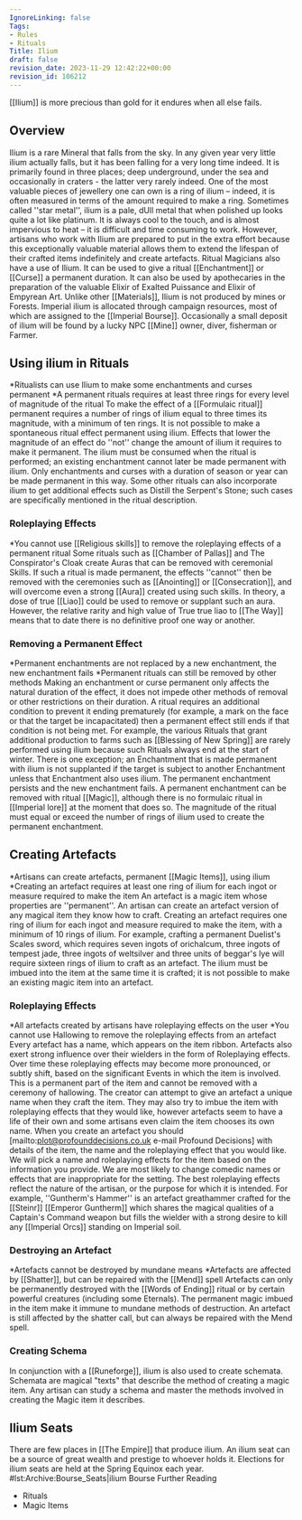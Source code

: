 ```yaml
---
IgnoreLinking: false
Tags:
- Rules
- Rituals
Title: Ilium
draft: false
revision_date: 2023-11-29 12:42:22+00:00
revision_id: 106212
---
```


[[Ilium]] is more precious than gold for it endures when all else fails.
## Overview
Ilium is a rare Mineral that falls from the sky. In any given year very little ilium actually falls, but it has been falling for a very long time indeed. It is primarily found in three places; deep underground, under the sea and occasionally in craters - the latter very rarely indeed. One of the most valuable pieces of jewellery one can own is a ring of ilium – indeed, it is often measured in terms of the amount required to make a ring. 
Sometimes called ''star metal'', ilium is a pale, dUll metal that when polished up looks quite a lot like platinum. It is always cool to the touch, and is almost impervious to heat – it is difficult and time consuming to work. However, artisans who work with Ilium are prepared to put in the extra effort because this exceptionally valuable material allows them to extend the lifespan of their crafted items indefinitely and create artefacts.
Ritual Magicians also have a use of Ilium. It can be used to give a ritual [[Enchantment]] or [[Curse]] a permanent duration. It can also be used by apothecaries in the preparation of the valuable Elixir of Exalted Puissance and Elixir of Empyrean Art.
Unlike other [[Materials]], Ilium is not produced by mines or Forests. Imperial ilium is allocated through campaign resources, most of which are assigned to the [[Imperial Bourse]]. Occasionally a small deposit of ilium will be found by a lucky NPC [[Mine]] owner, diver, fisherman or Farmer. 
## Using ilium in Rituals
*Ritualists can use Ilium to make some enchantments and curses permanent
*A permanent rituals requires at least three rings for every level of magnitude of the ritual
To make the effect of a [[Formulaic ritual]] permanent requires a number of rings of ilium equal to three times its magnitude, with a minimum of ten rings. It is not possible to make a spontaneous ritual effect permanent using ilium.
Effects that lower the magnitude of an effect do ''not'' change the amount of ilium it requires to make it permanent. The ilium must be consumed when the ritual is performed; an existing enchantment cannot later be made permanent with ilium.
Only enchantments and curses with a duration of season or year can be made permanent in this way.
Some other rituals can also incorporate ilium to get additional effects such as Distill the Serpent's Stone; such cases are specifically mentioned in the ritual description.
### Roleplaying Effects
*You cannot use [[Religious skills]] to remove the roleplaying effects of a permanent ritual
Some rituals such as [[Chamber of Pallas]] and The Conspirator's Cloak create Auras that can be removed with ceremonial Skills. If such a ritual is made permanent, the effects ''cannot'' then be removed with the ceremonies such as [[Anointing]] or [[Consecration]], and will overcome even a strong [[Aura]] created using such skills. In theory, a dose of true [[Liao]] could be used to remove or supplant such an aura. However, the relative rarity and high value of True true liao to [[The Way]] means that to date there is no definitive proof one way or another.
### Removing a Permanent Effect
*Permanent enchantments are not replaced by a new enchantment, the new enchantment fails
*Permanent rituals can still be removed by other methods
Making an enchantment or curse permanent only affects the natural duration of the effect, it does not impede other methods of removal or other restrictions on their duration.
A ritual requires an additional condition to prevent it ending prematurely (for example, a mark on the face or that the target be incapacitated) then a permanent effect still ends if that condition is not being met. 
For example, the various Rituals that grant additional production to farms such as [[Blessing of New Spring]] are rarely performed using ilium because such Rituals always end at the start of winter.
There is one exception; an Enchantment that is made permanent with ilium is not supplanted if the target is subject to another Enchantment unless that Enchantment also uses ilium. The permanent enchantment persists and the new enchantment fails. A permanent enchantment can be removed with ritual [[Magic]], although there is no formulaic ritual in [[Imperial lore]] at the moment that does so. The magnitude of the ritual must equal or exceed the number of rings of ilium used to create the permanent enchantment.
## Creating Artefacts
*Artisans can create artefacts, permanent [[Magic Items]], using ilium
*Creating an artefact requires at least one ring of ilium for each ingot or measure required to make the item
An artefact is a magic item whose properties are ''permanent''. An artisan can create an artefact version of any magical item they know how to craft.
Creating an artefact requires one ring of ilium for each ingot and measure required to make the item, with a minimum of 10 rings of ilium.  For example, crafting a permanent Duelist's Scales sword, which requires seven ingots of orichalcum, three ingots of tempest jade, three ingots of weltsilver and three units of beggar's lye will require sixteen rings of ilium to craft as an artefact. 
The ilium must be imbued into the item at the same time it is crafted; it is not possible to make an existing magic item into an artefact.
### Roleplaying Effects
*All artefacts created by artisans have roleplaying effects on the user
*You cannot use Hallowing to remove the roleplaying effects from an artefact
Every artefact has a name, which appears on the item ribbon. Artefacts also exert strong influence over their wielders in the form of Roleplaying effects. Over time these roleplaying effects may become more pronounced, or subtly shift, based on the significant Events in which the item is involved. This is a permanent part of the item and cannot be removed with a ceremony of hallowing. 
The creator can attempt to give an artefact a unique name when they craft the item. They may also try to imbue the item with roleplaying effects that they would like, however artefacts seem to have a life of their own and some artisans even claim the item chooses its own name. When you create an artefact you should [mailto:plot@profounddecisions.co.uk e-mail Profound Decisions] with details of the item, the name and the roleplaying effect that you would like. We will pick a name and roleplaying effects for the item based on the information you provide. We are most likely to change comedic names or effects that are inappropriate for the setting.
The best roleplaying effects reflect the nature of the artisan, or the purpose for which it is intended. For example, ''Guntherm's Hammer'' is an artefact greathammer crafted for the [[Steinr]] [[Emperor Guntherm]] which shares the magical qualities of a Captain's Command weapon but fills the wielder with a strong desire to kill any [[Imperial Orcs]] standing on Imperial soil.
### Destroying an Artefact
*Artefacts cannot be destroyed by mundane means
*Artefacts are affected by [[Shatter]], but can be repaired with the [[Mend]] spell
Artefacts can only be permanently destroyed with the [[Words of Ending]] ritual or by certain powerful creatures (including some Eternals). The permanent magic imbued in the item make it immune to mundane methods of destruction.
An artefact is still affected by the shatter call, but can always be repaired with the Mend spell.
### Creating Schema
In conjunction with a [[Runeforge]], ilium is also used to create schemata. Schemata are magical "texts" that describe the method of creating a magic item. Any artisan can study a schema and master the methods involved in creating the Magic item it describes.
## Ilium Seats
There are few places in [[The Empire]] that produce ilium. An ilium seat can be a source of great wealth and prestige to whoever holds it. Elections for ilium seats are held at the Spring Equinox each year.
#lst:Archive:Bourse_Seats|ilium
Bourse Further Reading
* Rituals
* Magic Items